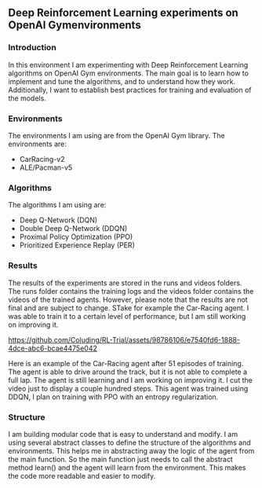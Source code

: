 ## Deep Reinforcement Learning experiments on OpenAI Gymenvironments

### Introduction
In this environment I am experimenting with Deep Reinforcement Learning algorithms on OpenAI Gym environments. The main goal is to learn how to implement and tune the algorithms, and to understand how they work. Additionally, I want to establish best practices for training and evaluation of the models.


### Environments
The environments I am using are from the OpenAI Gym library. The environments are:
- CarRacing-v2
- ALE/Pacman-v5


### Algorithms
The algorithms I am using are:
- Deep Q-Network (DQN)
- Double Deep Q-Network (DDQN)
- Proximal Policy Optimization (PPO)
- Prioritized Experience Replay (PER)


### Results
The results of the experiments are stored in the runs and videos folders. The runs folder contains the training logs and the videos folder contains the videos of the trained agents.
However, please note that the results are not final and are subject to change. STake for example the Car-Racing agent. I was able to train it to a certain level of performance, but I am still working on improving it.


https://github.com/Coluding/RL-Trial/assets/98786106/e7540fd6-1888-4dce-abc6-bcae4475e042


Here is an example of the Car-Racing agent after 51 episodes of training. The agent is able to drive around the track, but it is not able to complete a full lap. The agent is still learning and I am working on improving it. I cut the video just to display a couple hundred steps. This agent was trained using DDQN, I plan on training with PPO with an entropy regularization.

### Structure
 I am building modular code that is easy to understand and modify. I am using several abstract classes to define the structure of the algorithms and environments. 
 This helps me in abstracting away the logic of the agent from the main function. So the main function just needs to call the abstract method learn()  and the agent will learn from the environment. This makes the code more readable and easier to modify.



